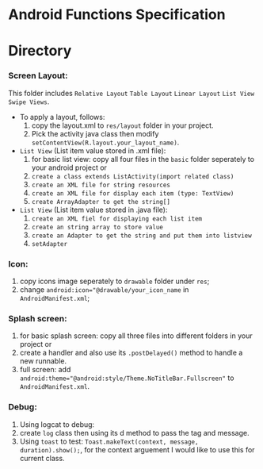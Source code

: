 Android Functions Specification
=
Directory
=
### Screen Layout: 
This folder includes `Relative Layout` `Table Layout` `Linear Layout` `List View` `Swipe Views`.

* To apply a layout, follows:
  1. copy the layout.xml to `res/layout` folder in your project.
  2. Pick the activity java class then modify `setContentView(R.layout.your_layout_name)`.
* `List View` (List item value stored in .xml file):
  1.  for basic list view:
  copy all four files in the `basic` folder seperately to your android project or
  2. `create a class extends ListActivity(import related class)`
  3. `create an XML file for string resources`
  4. `create an XML file for display each item (type: TextView)`
  5. `create ArrayAdapter to get the string[]`
* `List View` (List item value stored in .java file):
  1. `create an XML fiel for displaying each list item`
  2. `create an string array to store value`
  3. `create an Adapter to get the string and put them into listview`
  4. `setAdapter`
  
### Icon:
  1. copy icons image seperately to `drawable` folder under `res`;
  2. change `android:icon="@drawable/your_icon_name` in `AndroidManifest.xml`;
  
### Splash screen:
  1. for basic splash screen:
  copy all three files into different folders in your project or
  2. create a handler and also use its `.postDelayed()` method to handle a new runnable.
  3. full screen: add `android:theme="@android:style/Theme.NoTitleBar.Fullscreen"` to `AndroidManifest.xml`.
  
### Debug:
  1. Using logcat to debug:
  2. create `log` class then using its d method to pass the tag and message.
  3. Using `toast` to test: `Toast.makeText(context, message, duration).show();`, for the context arguement I would like to use this for current class.
